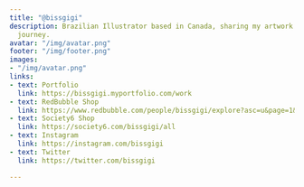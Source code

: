 ```yaml
---
title: "@bissgigi"
description: Brazilian Illustrator based in Canada, sharing my artwork and learning
  journey.
avatar: "/img/avatar.png"
footer: "/img/footer.png"
images:
- "/img/avatar.png"
links:
- text: Portfolio
  link: https://bissgigi.myportfolio.com/work
- text: RedBubble Shop
  link: https://www.redbubble.com/people/bissgigi/explore?asc=u&page=1&sortOrder=top%20selling
- text: Society6 Shop
  link: https://society6.com/bissgigi/all
- text: Instagram
  link: https://instagram.com/bissgigi
- text: Twitter
  link: https://twitter.com/bissgigi

---
```

